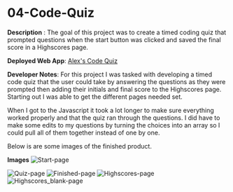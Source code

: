 # 04-Code-Quiz

**Description** : The goal of this project was to create a timed coding quiz that prompted questions when the start button was clicked and saved the final score in a Highscores page.

**Deployed Web App**: [Alex's Code Quiz](https://ambertrand.github.io/04-Code-Quiz/)

**Developer Notes**: For this project I was tasked with developing a timed code quiz that the user could take by answering the questions as they were prompted then adding their initials and final score to the Highscores page.  Starting out I was able to get the different pages needed set.

When I got to the Javascript it took a lot longer to make sure everything worked properly and that the quiz ran through the questions.  I did have to make some edits to my questions by turning the choices into an array so I could pull all of them together instead of one by one.

Below is are some images of the finished product.

**Images**
![Start-page](https://user-images.githubusercontent.com/65721950/87866712-06192080-c953-11ea-98c9-6802fc5fe244.png)

![Quiz-page](https://user-images.githubusercontent.com/65721950/87866713-09141100-c953-11ea-97a0-152b34847722.png)
![Finished-page](https://user-images.githubusercontent.com/65721950/87866716-0c0f0180-c953-11ea-96d0-585f321e2105.png)
![Highscores-page](https://user-images.githubusercontent.com/65721950/87866717-0e715b80-c953-11ea-98c7-10cf38358a6b.png)
![Highscores_blank-page](https://user-images.githubusercontent.com/65721950/87866718-0fa28880-c953-11ea-9757-df1185685c4c.png)